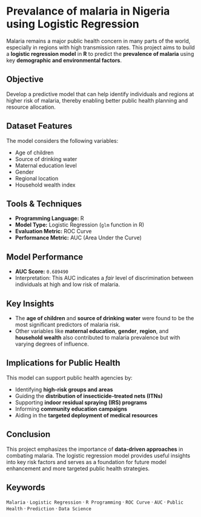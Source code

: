 
#  Prevalance of malaria in Nigeria using Logistic Regression 

Malaria remains a major public health concern in many parts of the world, especially in regions with high transmission rates. This project aims to build a **logistic regression model** in **R** to predict the **prevalence of malaria** using key **demographic and environmental factors**.

##  Objective

Develop a predictive model that can help identify individuals and regions at higher risk of malaria, thereby enabling better public health planning and resource allocation.

## Dataset Features

The model considers the following variables:

-  Age of children  
-  Source of drinking water  
-  Maternal education level  
-  Gender  
-  Regional location  
-  Household wealth index  

##  Tools & Techniques

- **Programming Language:** R  
- **Model Type:** Logistic Regression (`glm` function in R)  
- **Evaluation Metric:** ROC Curve  
- **Performance Metric:** AUC (Area Under the Curve)

##  Model Performance

- **AUC Score:** `0.689490`  
- Interpretation: This AUC indicates a *fair* level of discrimination between individuals at high and low risk of malaria.

##  Key Insights

- The **age of children** and **source of drinking water** were found to be the most significant predictors of malaria risk.
- Other variables like **maternal education**, **gender**, **region**, and **household wealth** also contributed to malaria prevalence but with varying degrees of influence.

##  Implications for Public Health

This model can support public health agencies by:

- Identifying **high-risk groups and areas**
- Guiding the **distribution of insecticide-treated nets (ITNs)**
- Supporting **indoor residual spraying (IRS) programs**
- Informing **community education campaigns**
- Aiding in the **targeted deployment of medical resources**

##  Conclusion

This project emphasizes the importance of **data-driven approaches** in combating malaria. The logistic regression model provides useful insights into key risk factors and serves as a foundation for future model enhancement and more targeted public health strategies.

##  Keywords

`Malaria` · `Logistic Regression` · `R Programming` · `ROC Curve` · `AUC` · `Public Health` · `Prediction` · `Data Science`
